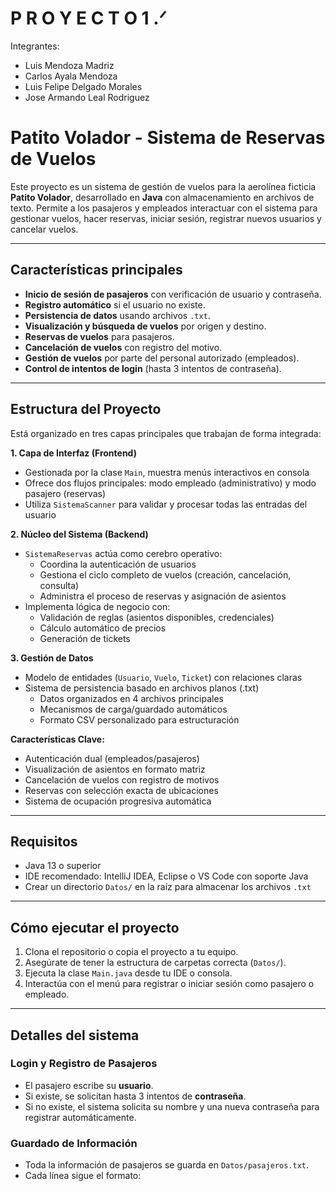 # P R O Y E C T O   1   .ᐟ 

Integrantes:
- Luis Mendoza Madriz
- Carlos Ayala Mendoza
- Luis Felipe Delgado Morales
- Jose Armando Leal Rodriguez

# Patito Volador - Sistema de Reservas de Vuelos

Este proyecto es un sistema de gestión de vuelos para la aerolínea ficticia **Patito Volador**, desarrollado en **Java** con almacenamiento en archivos de texto. Permite a los pasajeros y empleados interactuar con el sistema para gestionar vuelos, hacer reservas, iniciar sesión, registrar nuevos usuarios y cancelar vuelos.

---

## Características principales

- **Inicio de sesión de pasajeros** con verificación de usuario y contraseña.
- **Registro automático** si el usuario no existe.
- **Persistencia de datos** usando archivos `.txt`.
- **Visualización y búsqueda de vuelos** por origen y destino.
- **Reservas de vuelos** para pasajeros.
- **Cancelación de vuelos** con registro del motivo.
- **Gestión de vuelos** por parte del personal autorizado (empleados).
- **Control de intentos de login** (hasta 3 intentos de contraseña).

---

## Estructura del Proyecto

Está organizado en tres capas principales que trabajan de forma integrada:

**1. Capa de Interfaz (Frontend)**
- Gestionada por la clase `Main`, muestra menús interactivos en consola
- Ofrece dos flujos principales: modo empleado (administrativo) y modo pasajero (reservas)
- Utiliza `SistemaScanner` para validar y procesar todas las entradas del usuario

**2. Núcleo del Sistema (Backend)**
- `SistemaReservas` actúa como cerebro operativo:
  * Coordina la autenticación de usuarios
  * Gestiona el ciclo completo de vuelos (creación, cancelación, consulta)
  * Administra el proceso de reservas y asignación de asientos
- Implementa lógica de negocio con:
  * Validación de reglas (asientos disponibles, credenciales)
  * Cálculo automático de precios
  * Generación de tickets

**3. Gestión de Datos**
- Modelo de entidades (`Usuario`, `Vuelo`, `Ticket`) con relaciones claras
- Sistema de persistencia basado en archivos planos (.txt)
  * Datos organizados en 4 archivos principales
  * Mecanismos de carga/guardado automáticos
  * Formato CSV personalizado para estructuración

**Características Clave:**
- Autenticación dual (empleados/pasajeros)
- Visualización de asientos en formato matriz
- Cancelación de vuelos con registro de motivos
- Reservas con selección exacta de ubicaciones
- Sistema de ocupación progresiva automática

---

## Requisitos

- Java 13 o superior
- IDE recomendado: IntelliJ IDEA, Eclipse o VS Code con soporte Java
- Crear un directorio `Datos/` en la raíz para almacenar los archivos `.txt`

---

## Cómo ejecutar el proyecto

1. Clona el repositorio o copia el proyecto a tu equipo.
2. Asegúrate de tener la estructura de carpetas correcta (`Datos/`).
3. Ejecuta la clase `Main.java` desde tu IDE o consola.
4. Interactúa con el menú para registrar o iniciar sesión como pasajero o empleado.

---

## Detalles del sistema

### Login y Registro de Pasajeros

- El pasajero escribe su **usuario**.
- Si existe, se solicitan hasta 3 intentos de **contraseña**.
- Si no existe, el sistema solicita su nombre y una nueva contraseña para registrar automáticamente.

### Guardado de Información

- Toda la información de pasajeros se guarda en `Datos/pasajeros.txt`.
- Cada línea sigue el formato:
  
